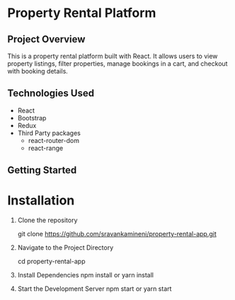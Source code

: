 # Property Rental Platform

## Project Overview
This is a property rental platform built with React. It allows users to view property listings, filter properties, manage bookings in a cart, and checkout with booking details.

## Technologies Used
- React
- Bootstrap
- Redux
- Third Party packages
   - react-router-dom
   - react-range 

## Getting Started
# Installation
1. Clone the repository

   git clone https://github.com/sravankamineni/property-rental-app.git

2. Navigate to the Project Directory
   
   cd property-rental-app

3. Install Dependencies
   npm install
   or
   yarn install

4. Start the Development Server
   npm start
   or
   yarn start

